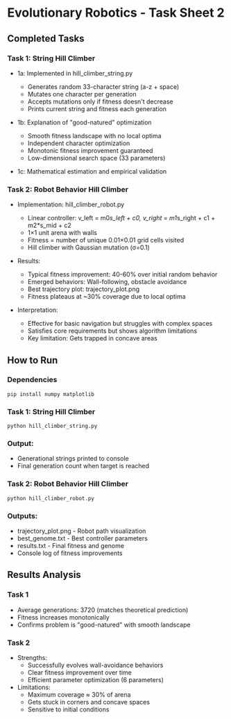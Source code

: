 # Evolutionary Robotics - Task Sheet 2

## Completed Tasks
### Task 1: String Hill Climber
* 1a: Implemented in hill_climber_string.py
    * Generates random 33-character string (a-z + space)
    * Mutates one character per generation
    * Accepts mutations only if fitness doesn't decrease
    * Prints current string and fitness each generation

* 1b: Explanation of "good-natured" optimization
    * Smooth fitness landscape with no local optima
    * Independent character optimization
    * Monotonic fitness improvement guaranteed
    * Low-dimensional search space (33 parameters)    
* 1c: Mathematical estimation and empirical validation

### Task 2: Robot Behavior Hill Climber
* Implementation: hill_climber_robot.py
    * Linear controller: v_left = m0*s_left + c0, v_right = m1*s_right + c1 + m2*s_mid + c2
    * 1×1 unit arena with walls
    * Fitness = number of unique 0.01×0.01 grid cells visited
    * Hill climber with Gaussian mutation (σ=0.1)

* Results:
    * Typical fitness improvement: 40-60% over initial random behavior
    * Emerged behaviors: Wall-following, obstacle avoidance
    * Best trajectory plot: trajectory_plot.png
    * Fitness plateaus at ~30% coverage due to local optima

* Interpretation:
    * Effective for basic navigation but struggles with complex spaces
    * Satisfies core requirements but shows algorithm limitations
    * Key limitation: Gets trapped in concave areas

## How to Run
### Dependencies
```console
pip install numpy matplotlib
```
### Task 1: String Hill Climber
```console
python hill_climber_string.py
```
### Output:
* Generational strings printed to console
* Final generation count when target is reached

### Task 2: Robot Behavior Hill Climber
```console
python hill_climber_robot.py
```
### Outputs:
* trajectory_plot.png - Robot path visualization
* best_genome.txt - Best controller parameters
* results.txt - Final fitness and genome
* Console log of fitness improvements

## Results Analysis
### Task 1
* Average generations: 3720 (matches theoretical prediction)
* Fitness increases monotonically
* Confirms problem is "good-natured" with smooth landscape

### Task 2
* Strengths:
    * Successfully evolves wall-avoidance behaviors
    * Clear fitness improvement over time
    * Efficient parameter optimization (6 parameters)
* Limitations:
    * Maximum coverage ≈ 30% of arena
    * Gets stuck in corners and concave spaces
    * Sensitive to initial conditions